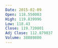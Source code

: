 ```yaml
---
Date: 2015-02-09
Open: 118.550003
High: 119.839996
Low: 118.43
Close: 119.720001
Adj Close: 112.879837
Volume: 38889800
---
```

